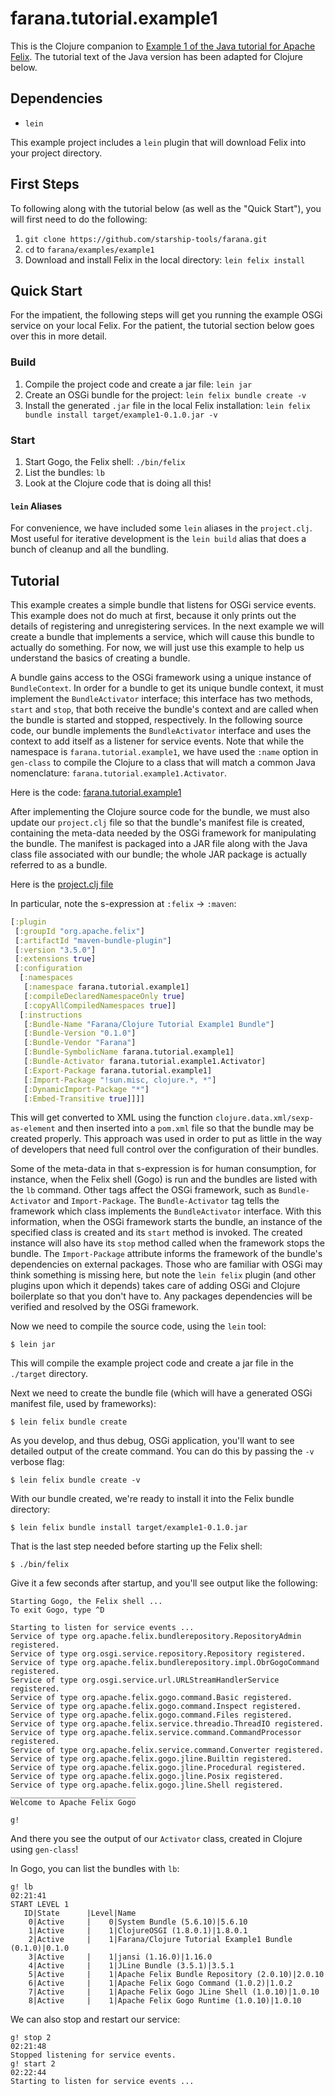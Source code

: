 # farana.tutorial.example1

This is the Clojure companion to [Example 1 of the Java tutorial for Apache Felix](http://felix.apache.org/documentation/tutorials-examples-and-presentations/apache-felix-osgi-tutorial/apache-felix-tutorial-example-1.html).
The tutorial text of the Java version has been adapted for Clojure below.


## Dependencies

* `lein`

This example project includes a `lein` plugin that will download Felix into
your project directory.


## First Steps

To following along with the tutorial below (as well as the "Quick Start"), you will first need to do the following:

1. `git clone https://github.com/starship-tools/farana.git`
1. `cd` to `farana/examples/example1`
1. Download and install Felix in the local directory: `lein felix install`


## Quick Start

For the impatient, the following steps will get you running the example OSGi service on your local Felix. For the patient, the tutorial section below goes over this in more detail.


### Build

1. Compile the project code and create a jar file: `lein jar`
1. Create an OSGi bundle for the project: `lein felix bundle create -v`
1. Install the generated `.jar` file in the local Felix installation:
   `lein felix bundle install target/example1-0.1.0.jar -v`


### Start

1. Start Gogo, the Felix shell: `./bin/felix`
1. List the bundles: `lb`
1. Look at the Clojure code that is doing all this!


#### `lein` Aliases

For convenience, we have included some `lein` aliases in the `project.clj`. Most
useful for iterative development is the `lein build` alias that does a bunch of
cleanup and all the bundling.


## Tutorial

This example creates a simple bundle that listens for OSGi service events. This example does not do much at first, because it only prints out the details of registering and unregistering services. In the next example we will create a bundle that implements a service, which will cause this bundle to actually do something. For now, we will just use this example to help us understand the basics of creating a bundle.

A bundle gains access to the OSGi framework using a unique instance of `BundleContext`. In order for a bundle to get its unique bundle context, it must implement the `BundleActivator` interface; this interface has two methods, `start` and `stop`, that both receive the bundle's context and are called when the bundle is started and stopped, respectively. In the following source code, our bundle implements the `BundleActivator` interface and uses the context to add itself as a listener for service events. Note that while the namespace is `farana.tutorial.example1`, we have used the `:name` option in `gen-class` to compile the Clojure to a class that will match a common Java nomenclature: `farana.tutorial.example1.Activator`.

Here is the code: [farana.tutorial.example1](src/farana/tutorial/example1.clj)

After implementing the Clojure source code for the bundle, we must also update our `project.clj` file so that the bundle's  manifest file is created, containing the meta-data needed by the OSGi framework for manipulating the bundle. The manifest is packaged into a JAR file along with the Java class file associated with our bundle; the whole JAR package is actually referred to as a bundle. 

Here is the [project.clj file](project.clj)

In particular, note the s-expression at `:felix` -> `:maven`:

```clj
[:plugin
 [:groupId "org.apache.felix"]
 [:artifactId "maven-bundle-plugin"]
 [:version "3.5.0"]
 [:extensions true]
 [:configuration
  [:namespaces
   [:namespace farana.tutorial.example1]
   [:compileDeclaredNamespaceOnly true]
   [:copyAllCompiledNamespaces true]]
  [:instructions
   [:Bundle-Name "Farana/Clojure Tutorial Example1 Bundle"]
   [:Bundle-Version "0.1.0"]
   [:Bundle-Vendor "Farana"]
   [:Bundle-SymbolicName farana.tutorial.example1]
   [:Bundle-Activator farana.tutorial.example1.Activator]
   [:Export-Package farana.tutorial.example1]
   [:Import-Package "!sun.misc, clojure.*, *"]
   [:DynamicImport-Package "*"]
   [:Embed-Transitive true]]]]
```

This will get converted to XML using the function `clojure.data.xml/sexp-as-element` and then inserted into a `pom.xml` file so that the bundle may be created properly. This approach was used in order to put as little in the way of developers that need full control over the configuration of their bundles.

Some of the meta-data in that s-expression is for human consumption, for instance, when the Felix shell (Gogo) is run and the  bundles are listed with the `lb` command. Other tags affect the OSGi framework, such as `Bundle-Activator` and `Import-Package`. The `Bundle-Activator` tag tells the framework which class implements the `BundleActivator` interface. With this information, when the OSGi framework starts the bundle, an instance of the specified class is created and its `start` method is invoked. The created instance will also have its `stop` method called when the framework stops the bundle. The `Import-Package` attribute informs the framework of the bundle's dependencies on external packages. Those who are familiar with OSGi may think something is missing here, but note the `lein felix` plugin (and other plugins upon which it depends) takes care of adding OSGi and Clojure boilerplate so that you don't have to. Any packages dependencies will be verified and resolved by the OSGi framework.

Now we need to compile the source code, using the `lein` tool:

```
$ lein jar
```

This will compile the example project code and create a jar file in the `./target`  directory.

Next we need to create the bundle file (which will have a generated OSGi manifest file, used by frameworks):

```
$ lein felix bundle create
```

As you develop, and thus debug, OSGi application, you'll want to see detailed output of the create command. You can do this by passing the `-v` verbose flag:

```
$ lein felix bundle create -v
```

With our bundle created, we're ready to install it into the Felix bundle directory:

```
$ lein felix bundle install target/example1-0.1.0.jar
```

That is the last step needed before starting up the Felix shell:

```
$ ./bin/felix
```

Give it a few seconds after startup, and you'll see output like the following:

```
Starting Gogo, the Felix shell ...
To exit Gogo, type ^D

Starting to listen for service events ...
Service of type org.apache.felix.bundlerepository.RepositoryAdmin registered.
Service of type org.osgi.service.repository.Repository registered.
Service of type org.apache.felix.bundlerepository.impl.ObrGogoCommand registered.
Service of type org.osgi.service.url.URLStreamHandlerService registered.
Service of type org.apache.felix.gogo.command.Basic registered.
Service of type org.apache.felix.gogo.command.Inspect registered.
Service of type org.apache.felix.gogo.command.Files registered.
Service of type org.apache.felix.service.threadio.ThreadIO registered.
Service of type org.apache.felix.service.command.CommandProcessor registered.
Service of type org.apache.felix.service.command.Converter registered.
Service of type org.apache.felix.gogo.jline.Builtin registered.
Service of type org.apache.felix.gogo.jline.Procedural registered.
Service of type org.apache.felix.gogo.jline.Posix registered.
Service of type org.apache.felix.gogo.jline.Shell registered.
____________________________
Welcome to Apache Felix Gogo

g!     
```

And there you see the output of our `Activator` class, created in Clojure using `gen-class`!

In Gogo, you can list the bundles with `lb`:

```
g! lb                                                                                                                                                                                                                                                                   02:21:41
START LEVEL 1
   ID|State      |Level|Name
    0|Active     |    0|System Bundle (5.6.10)|5.6.10
    1|Active     |    1|ClojureOSGI (1.8.0.1)|1.8.0.1
    2|Active     |    1|Farana/Clojure Tutorial Example1 Bundle (0.1.0)|0.1.0
    3|Active     |    1|jansi (1.16.0)|1.16.0
    4|Active     |    1|JLine Bundle (3.5.1)|3.5.1
    5|Active     |    1|Apache Felix Bundle Repository (2.0.10)|2.0.10
    6|Active     |    1|Apache Felix Gogo Command (1.0.2)|1.0.2
    7|Active     |    1|Apache Felix Gogo JLine Shell (1.0.10)|1.0.10
    8|Active     |    1|Apache Felix Gogo Runtime (1.0.10)|1.0.10
```

We can also stop and restart our service:

```
g! stop 2                                                                                                                                                                                                                                                               02:21:48
Stopped listening for service events.
g! start 2                                                                                                                                                                                                                                                              02:22:44
Starting to listen for service events ...
```
